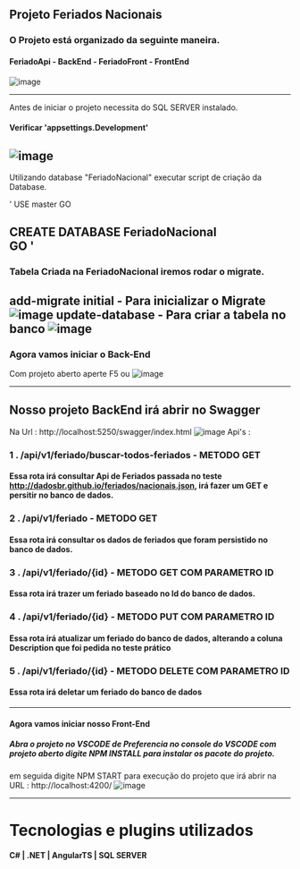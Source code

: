 ## Projeto Feriados Nacionais 

### O Projeto está organizado da seguinte maneira.
####  FeriadoApi - BackEnd - FeriadoFront - FrontEnd

![image](https://user-images.githubusercontent.com/63131764/213869623-f5681063-ea63-4024-a05c-6e65d84247ec.png)

---- 
Antes de iniciar o projeto necessita do SQL SERVER instalado.

#### Verificar 'appsettings.Development'

![image](https://user-images.githubusercontent.com/63131764/213869713-6fe8598c-5aa2-49bb-8b26-8dbd17edc22c.png)
---- 
Utilizando database "FeriadoNacional" executar script de criação da Database.

'
USE master
GO  

CREATE DATABASE FeriadoNacional  
GO
'
---- 
### Tabela Criada na FeriadoNacional iremos rodar o migrate.

add-migrate initial - Para inicializar o Migrate 
![image](https://user-images.githubusercontent.com/63131764/213869903-6b96d36b-8b1f-440d-b655-72e3d811d2dd.png)
update-database - Para criar a tabela no banco 
![image](https://user-images.githubusercontent.com/63131764/213869909-46af95c8-0a5d-4979-8e9a-ccde70964237.png)
---- 
### Agora vamos iniciar o Back-End
Com projeto aberto aperte F5 ou 
![image](https://user-images.githubusercontent.com/63131764/213870028-9fe0f335-4294-4cbf-bc57-b25ff9a514f9.png)

---- 
## Nosso projeto BackEnd irá abrir no Swagger 
Na Url : http://localhost:5250/swagger/index.html
![image](https://user-images.githubusercontent.com/63131764/213870076-5e1abf2b-6f46-4e1d-8abd-67187e64e1a3.png)
Api's :
### 1 . /api/v1/feriado/buscar-todos-feriados - METODO GET
  #### Essa rota irá consultar Api de Feriados passada no teste http://dadosbr.github.io/feriados/nacionais.json, irá fazer um GET e persitir no banco de dados.
### 2 . /api/v1/feriado  - METODO GET
  #### Essa rota irá consultar os dados de feriados que foram persistido no banco de dados.
### 3 . /api/v1/feriado/{id} - METODO GET COM PARAMETRO ID
  #### Essa rota irá trazer um feriado baseado no Id do banco de dados.
### 4 . /api/v1/feriado/{id} - METODO PUT COM PARAMETRO ID 
  #### Essa rota irá atualizar um feriado do banco de dados, alterando a coluna Description que foi pedida no teste prático
### 5 . /api/v1/feriado/{id} - METODO DELETE COM PARAMETRO ID
 #### Essa rota irá deletar um feriado do banco de dados
 
---- 
#### Agora vamos iniciar nosso Front-End
##### Abra o projeto no VSCODE de Preferencia no console do VSCODE com projeto aberto digite NPM INSTALL para instalar os pacote do projeto.
em seguida digite NPM START para execução do projeto que irá abrir na URL : http://localhost:4200/
![image](https://user-images.githubusercontent.com/63131764/213870491-068092c4-24fa-4f9a-9086-f2fd3457ba5d.png)


---- 
# Tecnologias e plugins utilizados

#### C# | .NET | AngularTS | SQL SERVER
